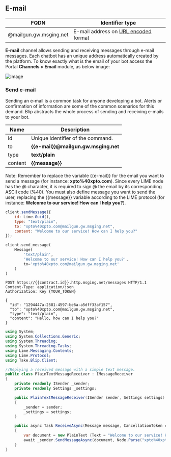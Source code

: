 ## E-mail

| FQDN                   | Identifier type                                                                         |
|------------------------|-----------------------------------------------------------------------------------------|
| @mailgun.gw.msging.net | E-mail address on [URL encoded](http://www.w3schools.com/tags/ref_urlencode.asp) format |

**E-mail** channel allows sending and receiving messages through e-mail messages. Each chatbot has an unique address automatically created by the platform. To know exactly what is the email of your bot access the Portal <b>Channels > Email</b> module, as below image:

![image](bot_email.png)

### Send e-mail

Sending an e-mail is a common task for anyone developing a bot. Alerts or confirmation of information are some of the common scenarios for this demand. Blip abstracts the whole process of sending and receiving e-mails to your bot.

| Name    | Description                          |
|---------|--------------------------------------|
| id      | Unique identifier of the command.    |
| to      | **{{e-mail}}@mailgun.gw.msging.net** |
| type    | **text/plain**                       |
| content | **{{message}}**                      |

<aside class="notice">
Note: Remember to replace the variable {{e-mail}} for the email you want to send a message (for instance: <b> xpto%40xpto.com</b>). Since every LIME node has the @ character, it is required to sign @ the email by its corresponding ASCII code (%40). You must also define message you want to send the user, replacing the {{message}} variable according to the LIME protocol (for instance: <b>Welcome to our service! How can I help you?</b>).
</aside>

```javascript
client.sendMessage({
    id: Lime.Guid(),
    type: "text/plain",
    to: "xpto%40xpto.com@mailgun.gw.msging.net",
    content: "Welcome to our service! How can I help you?"
});
```

```python
client.send_message(
    Message(
        'text/plain',
        'Welcome to our service! How can I help you?',
        to='xpto%40xpto.com@mailgun.gw.msging.net'
    )
)
```

```http
POST https://{{contract.id}}.http.msging.net/messages HTTP/1.1
Content-Type: application/json
Authorization: Key {YOUR_TOKEN}

{
  "id": "1294447a-2581-4597-be6a-a5dff33af157",
  "to": "xpto%40xpto.com@mailgun.gw.msging.net",
  "type": "text/plain",
  "content": "Hello, how can I help you?"
}
```

```csharp
using System;
using System.Collections.Generic;
using System.Threading;
using System.Threading.Tasks;
using Lime.Messaging.Contents;
using Lime.Protocol;
using Take.Blip.Client;

//Replying a received message with a simple text message.
public class PlainTextMessageReceiver : IMessageReceiver
{
    private readonly ISender _sender;
    private readonly Settings _settings;

    public PlainTextMessageReceiver(ISender sender, Settings settings)
    {
        _sender = sender;
        _settings = settings;
    }

    public async Task ReceiveAsync(Message message, CancellationToken cancellationToken)
    {
        var document = new PlainText {Text = "Welcome to our service! How can I help you?"};
        await _sender.SendMessageAsync(document, Node.Parse("xpto%40xpto.com@mailgun.gw.msging.net"), cancellationToken);
    }
}
```
